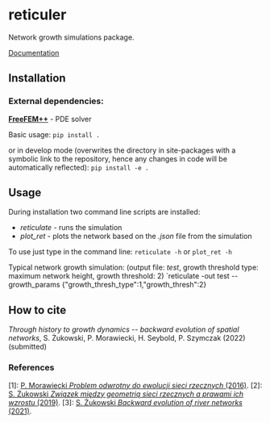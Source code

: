 # reticuler

Network growth simulations package.

[Documentation]()

##  Installation 

### External dependencies:
[__FreeFEM++__](https://freefem.org/) - PDE solver

Basic usage:
`pip install .`

or in develop mode (overwrites the directory in site-packages with a symbolic link to the repository, hence any changes in code will be automatically reflected):
`pip install -e .`

## Usage

During installation two command line scripts are installed:
- *reticulate* - runs the simulation
- *plot_ret* - plots the network based on the *.json* file from the simulation

To use just type in the command line:
`reticulate -h`
or
`plot_ret -h`

Typical network growth simulation:
(output file: *test*,
growth threshold type: maximum network height,
growth threshold: 2)
`reticulate -out test --growth_params {\"growth_thresh_type\":1,\"growth_thresh\":2}

## How to cite
*Through history to growth dynamics -- backward evolution of spatial networks*, S. Żukowski, P. Morawiecki, H. Seybold, P. Szymczak (2022) (submitted)

### References
[1]: [P. Morawiecki *Problem odwrotny do ewolucji sieci rzecznych* (2016)](http://www.fuw.edu.pl/~piotrek/theses/PMorawiecki.pdf).
[2]: [S. Żukowski *Związek między geometrią sieci rzecznych a prawami ich wzrostu* (2019)](http://www.fuw.edu.pl/~piotrek/theses/SZukowski.pdf).
[3]: [S. Żukowski *Backward evolution of river networks* (2021)](http://www.fuw.edu.pl/~piotrek/theses/SZukowski2.pdf).